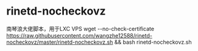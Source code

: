 # rinetd-nocheckovz

南琴浪大佬脚本，用于LXC VPS
wget --no-check-certificate https://raw.githubusercontent.com/wangzhe12588/rinetd-nocheckovz/master/rinetd-nocheckovz.sh && bash rinetd-nocheckovz.sh
